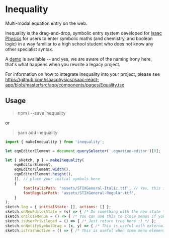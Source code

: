 # Inequality

Multi-modal equation entry on the web.

Inequality is the drag-and-drop, symbolic entry system developed for [Isaac Physics](https://isaacphysics.org) for users to enter symbolic maths (and chemistry, and boolean logic) in a way familiar to a high school student who does not know any other specialist syntax.

A [demo](https://isaacphysics.org/equality) is available -- and yes, we are aware of the naming irony here, that's what happens when you rewrite a legacy project.

For information on how to integrate Inequality into your project, please see https://github.com/isaacphysics/isaac-react-app/blob/master/src/app/components/pages/Equality.tsx

## Usage

> npm i --save inequality

or

> yarn add inequality

```javascript
import { makeInequality } from 'inequality';

let eqnEditorElement = document.querySelector('.equation-editor')[0];

let { sketch, p } = makeInequality(
    eqnEditorElement,
    eqnEditorElement.width(),
    eqnEditorElement.height(),
    [], // place your initial symbols here
    {
        fontItalicPath: 'assets/STIXGeneral-Italic.ttf', // Yes, this is a little awkward but p5 wants to load fonts from paths...
        fontRegularPath: 'assets/STIXGeneral-Regular.ttf',
    }
);
sketch.log = { initialState: [], actions: [] };
sketch.onNewEditorState = (s) => { /* Do something with the new state */ };
sketch.onCloseMenus = () => { /* You can use this to close menus if you have hiding menus */ };
sketch.isUserPrivileged = () => { /* Just return true here :) */ };
sketch.onNotifySymbolDrag = (x, y) => { /* This is useful with external menus */ };
sketch.isTrashActive = () => { /* This is useful when some menu elements or buttons are DOM elements */ };
```